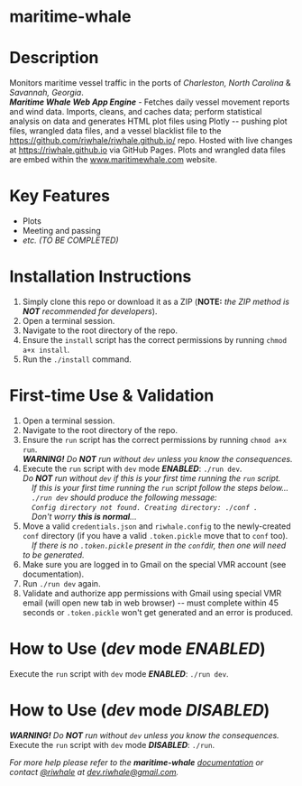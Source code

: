 # maritime-whale
# Description
Monitors maritime vessel traffic in the ports of _Charleston, North Carolina_ & _Savannah, Georgia_.<br/>
**_Maritime Whale Web App Engine_** - Fetches daily vessel movement reports and wind data. Imports, cleans, and caches data; perform statistical analysis on data and generates HTML plot files using Plotly -- pushing plot files, wrangled data files, and a vessel blacklist file to the https://github.com/riwhale/riwhale.github.io/ repo. Hosted with live changes at https://riwhale.github.io via GitHub Pages. Plots and wrangled data files are embed within the www.maritimewhale.com website.

# Key Features
* Plots
* Meeting and passing
* *etc. (TO BE COMPLETED)*

# Installation Instructions
1. Simply clone this repo or download it as a ZIP (**NOTE:** _the ZIP method is **NOT** recommended for developers_).
2. Open a terminal session.
3. Navigate to the root directory of the repo.
4. Ensure the `install` script has the correct permissions by running `chmod a+x install`.
5. Run the `./install` command.

# First-time Use & Validation
1. Open a terminal session.
2. Navigate to the root directory of the repo.
3. Ensure the `run` script has the correct permissions by running `chmod a+x run`.<br/>
***_WARNING!_** Do **_NOT_** run without `dev` unless you know the consequences.*<br/>
4. Execute the `run` script with `dev` mode **_ENABLED_**: `./run dev`.<br/>
*Do **_NOT_** run without `dev` if this is your first time running the `run` script.*<br/>
&nbsp;&nbsp;&nbsp;&nbsp;*If this is your first time running the `run` script follow the steps below...*<br/>
&nbsp;&nbsp;&nbsp;&nbsp;*`./run dev` should produce the following message:*<br/>
&nbsp;&nbsp;&nbsp;&nbsp;*`Config directory not found. Creating directory: ./conf .`*<br/>
&nbsp;&nbsp;&nbsp;&nbsp;*Don't worry **this is normal**...*<br/>
5. Move a valid `credentials.json` and `riwhale.config` to the newly-created `conf` directory (if you have a valid `.token.pickle` move that to `conf` too).<br/>
&nbsp;&nbsp;&nbsp;&nbsp;*If there is no `.token.pickle` present in the `conf`dir, then one will need to be generated.*
6. Make sure you are logged in to Gmail on the special VMR account (see documentation).
7. Run `./run dev` again.
8. Validate and authorize app permissions with Gmail using special VMR email (will open new tab in web browser) -- must complete within 45 seconds or `.token.pickle` won't get generated and an error is produced.

# How to Use (*dev* mode *ENABLED*)
Execute the `run` script with `dev` mode **_ENABLED_**: `./run dev`.

# How to Use (*dev* mode *DISABLED*)
***_WARNING!_** Do **_NOT_** run without `dev` unless you know the consequences.*<br/>
Execute the `run` script with `dev` mode **_DISABLED_**: `./run`.

_For more help please refer to the **maritime-whale** [documentation](http://riwhale.github.io/docs/docs.txt) or contact [@riwhale](https://github.com/riwhale) at [dev.riwhale@gmail.com](mailto:dev.riwhale@gmail.com)._

